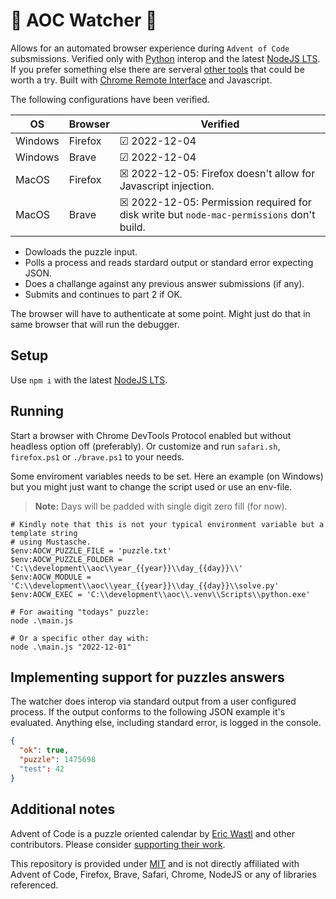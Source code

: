 # 🎄 AOC Watcher 🎄 

Allows for an automated browser experience during `Advent of Code` subsmissions. Verified only with [Python](https://www.python.org/downloads/) interop and the latest [NodeJS LTS](https://nodejs.org/en/download/). If you prefer something else there are serveral [other tools](https://github.com/scarvalhojr/aoc-cli) that could be worth a try. Built with [Chrome Remote Interface](https://www.npmjs.com/package/chrome-remote-interface) and Javascript.

The following configurations have been verified.

| OS  | Browser | Verified |
|------|------|------|
| Windows  | Firefox | &#x2611; 2022-12-04 |
| Windows  | Brave | &#x2611; 2022-12-04 |
| MacOS  | Firefox | &#x2612; 2022-12-05: Firefox doesn't allow for Javascript injection. |
| MacOS  | Brave | &#x2612; 2022-12-05: Permission required for disk write but `node-mac-permissions` don't build. |

- Dowloads the puzzle input.
- Polls a process and reads stardard output or standard error expecting JSON.
- Does a challange against any previous answer submissions (if any).
- Submits and continues to part 2 if OK.

The browser will have to authenticate at some point. Might just do that in same browser that will run the debugger.

## Setup
Use `npm i` with the latest [NodeJS LTS](https://nodejs.org/en/download/).
## Running

Start a browser with Chrome DevTools Protocol enabled but without headless option off (preferably). Or customize and run `safari.sh`,
`firefox.ps1` or `./brave.ps1` to your needs. 

Some enviroment variables needs to be set. Here an example (on Windows) but you might just want to change the script used or use an
env-file.

> **Note:** Days will be padded with single digit zero fill (for now).

```pwsh
# Kindly note that this is not your typical environment variable but a template string
# using Mustasche.
$env:AOCW_PUZZLE_FILE = 'puzzle.txt'
$env:AOCW_PUZZLE_FOLDER = 'C:\\development\\aoc\\year_{{year}}\\day_{{day}}\\'
$env:AOCW_MODULE = 'C:\\development\\aoc\\year_{{year}}\\day_{{day}}\\solve.py'
$env:AOCW_EXEC = 'C:\\development\\aoc\\.venv\\Scripts\\python.exe'

# For awaiting "todays" puzzle:
node .\main.js

# Or a specific other day with:
node .\main.js "2022-12-01"
```

## Implementing support for puzzles answers
The watcher does interop via standard output from a user configured process. If the output conforms to the following JSON example it's evaluated. Anything else, including standard error, is logged in the console. 

```json
{
  "ok": true,
  "puzzle": 1475698
  "test": 42
}
```

## Additional notes
Advent of Code is a puzzle oriented calendar by [Eric Wastl](https://twitter.com/ericwastl) and other contributors. Please consider [supporting their work](https://adventofcode.com/2022/support).

This repository is provided under [MIT](LICENSE) and is not directly affiliated with Advent of Code, Firefox, Brave, Safari, Chrome, NodeJS or any of libraries referenced.
